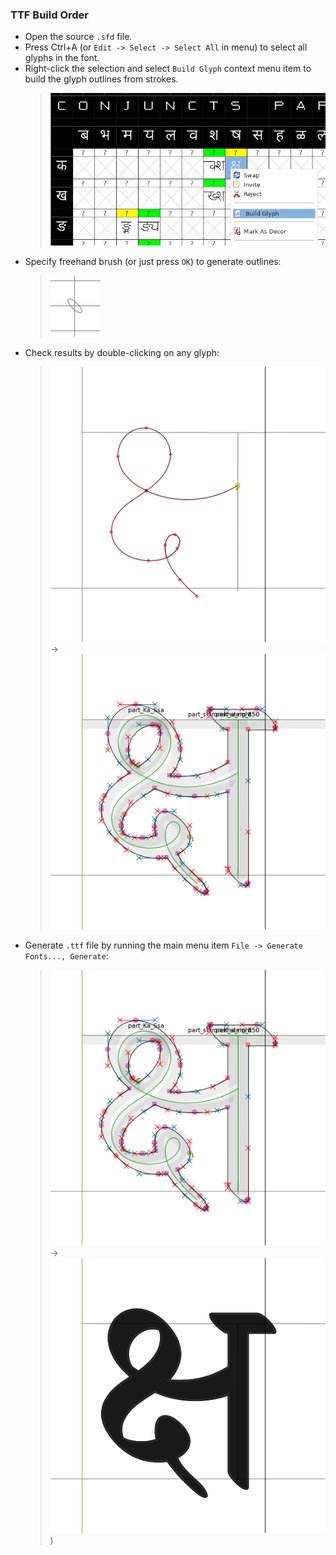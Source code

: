 ### TTF Build Order

- Open the source `.sfd` file.
- Press Ctrl+A (or `Edit -> Select -> Select All` in menu) to select all glyphs in the font.
- Right-click the selection and select `Build Glyph` context menu item to build the glyph outlines from strokes.
  > ![image](.resources/build/step2-menu-build.png)
- Specify freehand brush (or just press `OK`) to generate outlines:
  > ![image](.resources/build/build-brush.png)
- Check results by double-clicking on any glyph:
  > ![image](.resources/build/step1-source.png) -> ![image](.resources/build/step2-build.png)
- Generate `.ttf` file by running the main menu item `File -> Generate Fonts..., Generate`:
  > ![image](.resources/build/step2-build.png) -> ![image](.resources/build/step3-generate.png))